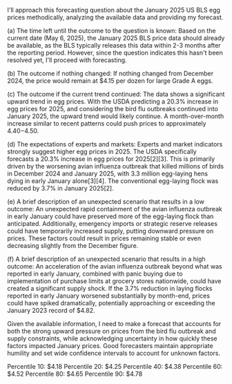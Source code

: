 I'll approach this forecasting question about the January 2025 US BLS egg prices methodically, analyzing the available data and providing my forecast.

(a) The time left until the outcome to the question is known:
Based on the current date (May 6, 2025), the January 2025 BLS price data should already be available, as the BLS typically releases this data within 2-3 months after the reporting period. However, since the question indicates this hasn't been resolved yet, I'll proceed with forecasting.

(b) The outcome if nothing changed:
If nothing changed from December 2024, the price would remain at $4.15 per dozen for large Grade A eggs.

(c) The outcome if the current trend continued:
The data shows a significant upward trend in egg prices. With the USDA predicting a 20.3% increase in egg prices for 2025, and considering the bird flu outbreaks continued into January 2025, the upward trend would likely continue. A month-over-month increase similar to recent patterns could push prices to approximately $4.40-$4.50.

(d) The expectations of experts and markets:
Experts and market indicators strongly suggest higher egg prices in 2025. The USDA specifically forecasts a 20.3% increase in egg prices for 2025[2][3]. This is primarily driven by the worsening avian influenza outbreak that killed millions of birds in December 2024 and January 2025, with 3.3 million egg-laying hens dying in early January alone[3][4]. The conventional egg-laying flock was reduced by 3.7% in January 2025[2].

(e) A brief description of an unexpected scenario that results in a low outcome:
An unexpected rapid containment of the avian influenza outbreak in early January could have preserved more of the egg-laying flock than anticipated. Additionally, emergency imports or strategic reserve releases could have temporarily increased supply, putting downward pressure on prices. These factors could result in prices remaining stable or even decreasing slightly from the December figure.

(f) A brief description of an unexpected scenario that results in a high outcome:
An acceleration of the avian influenza outbreak beyond what was reported in early January, combined with panic buying due to implementation of purchase limits at grocery stores nationwide, could have created a significant supply shock. If the 3.7% reduction in laying flocks reported in early January worsened substantially by month-end, prices could have spiked dramatically, potentially approaching or exceeding the January 2023 record of $4.82.

Given the available information, I need to make a forecast that accounts for both the strong upward pressure on prices from the bird flu outbreak and supply constraints, while acknowledging uncertainty in how quickly these factors impacted January prices. Good forecasters maintain appropriate humility and set wide confidence intervals to account for unknown factors.

Percentile 10: $4.18
Percentile 20: $4.25
Percentile 40: $4.38
Percentile 60: $4.52
Percentile 80: $4.65
Percentile 90: $4.78